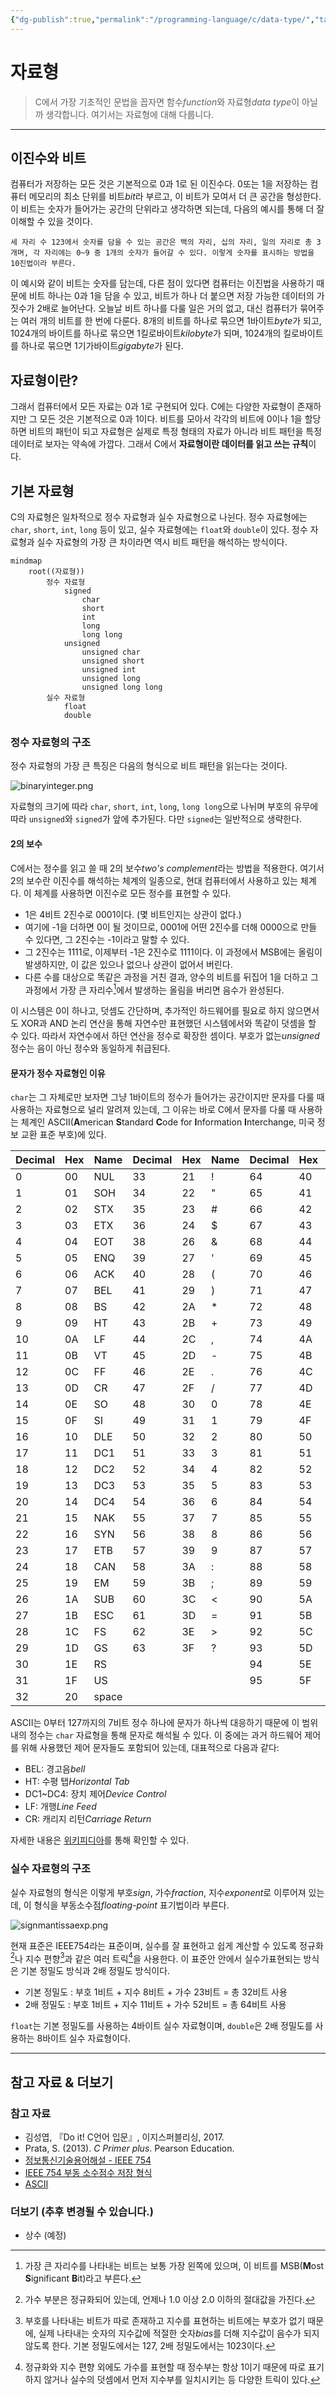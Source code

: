 ```yaml
---
{"dg-publish":true,"permalink":"/programming-language/c/data-type/","tags":["C","프로그래밍언어","기초"],"created":"2024-05-03T09:44:29.138+09:00","updated":"2024-07-11T10:25:27.679+09:00"}
---
```



# 자료형

> C에서 가장 기초적인 문법을 꼽자면 함수*function*와 자료형*data type*이 아닐까 생각합니다. 여기서는 자료형에 대해 다룹니다.

---

## 이진수와 비트

컴퓨터가 저장하는 모든 것은 기본적으로 0과 1로 된 이진수다. 0또는 1을 저장하는 컴퓨터 메모리의 최소 단위를 비트*bit*라 부르고, 이 비트가 모여서 더 큰 공간을 형성한다. 이 비트는 숫자가 들어가는 공간의 단위라고 생각하면 되는데, 다음의 예시를 통해 더 잘 이해할 수 있을 것이다.

    세 자리 수 123에서 숫자를 담을 수 있는 공간은 백의 자리, 십의 자리, 일의 자리로 총 3개며, 각 자리에는 0~9 중 1개의 숫자가 들어갈 수 있다. 이렇게 숫자를 표시하는 방법을 10진법이라 부른다.

이 예시와 같이 비트는 숫자를 담는데, 다른 점이 있다면 컴퓨터는 이진법을 사용하기 때문에 비트 하나는 0과 1을 담을 수 있고, 비트가 하나 더 붙으면 저장 가능한 데이터의 가짓수가 2배로 늘어난다. 오늘날 비트 하나를 다룰 일은 거의 없고, 대신 컴퓨터가 묶어주는 여러 개의 비트를 한 번에 다룬다. 8개의 비트를 하나로 묶으면 1바이트*byte*가 되고, 1024개의 바이트를 하나로 묶으면 1킬로바이트*kilobyte*가 되며, 1024개의 킬로바이트를 하나로 묶으면 1기가바이트*gigabyte*가 된다.

## 자료형이란?

그래서 컴퓨터에서 모든 자료는 0과 1로 구현되어 있다. C에는 다양한 자료형이 존재하지만 그 모든 것은 기본적으로 0과 1이다. 비트를 모아서 각각의 비트에 0이나 1을 할당하면 비트의 패턴이 되고 자료형은 실제로 특정 형태의 자료가 아니라 비트 패턴을 특정 데이터로 보자는 약속에 가깝다. 그래서 C에서 **자료형이란 데이터를 읽고 쓰는 규칙**이다.

## 기본 자료형

C의 자료형은 일차적으로 정수 자료형과 실수 자료형으로 나뉜다. 정수 자료형에는 `char`, `short`, `int`, `long` 등이 있고, 실수 자료형에는 `float`와 `double`이 있다. 정수 자료형과 실수 자료형의 가장 큰 차이라면 역시 비트 패턴을 해석하는 방식이다.

```mermaid
mindmap
    root((자료형))
        정수 자료형
            signed
                char
                short
                int
                long
                long long
            unsigned
                unsigned char
                unsigned short
                unsigned int
                unsigned long
                unsigned long long
        실수 자료형
            float
            double
```

### 정수 자료형의 구조

정수 자료형의 가장 큰 특징은 다음의 형식으로 비트 패턴을 읽는다는 것이다.

![binaryinteger.png](/img/user/ProgrammingLanguage/C/binaryinteger.png)

자료형의 크기에 따라 `char`,  `short`, `int`, `long`, `long long`으로 나뉘며 부호의 유무에 따라 `unsigned`와 `signed`가 앞에 추가된다. 다만 `signed`는 일반적으로 생략한다.

#### 2의 보수

C에서는 정수를 읽고 쓸 때 2의 보수*two's complement*라는 방법을 적용한다. 여기서 2의 보수란 이진수를 해석하는 체계의 일종으로, 현대 컴퓨터에서 사용하고 있는 체계다. 이 체계를 사용하면 이진수로 모든 정수를 표현할 수 있다.

- 1은 4비트 2진수로 0001이다. (몇 비트인지는 상관이 없다.)
- 여기에 -1을 더하면 0이 될 것이므로, 0001에 어떤 2진수를 더해 0000으로 만들 수 있다면, 그 2진수는 -1이라고 말할 수 있다.
- 그 2진수는 1111로, 이제부터 -1은 2진수로 1111이다. 이 과정에서 MSB에는 올림이 발생하지만, 이 값은 있으나 없으나 상관이 없어서 버린다.
- 다른 수를 대상으로 똑같은 과정을 거친 결과, 양수의 비트를 뒤집어 1을 더하고 그 과정에서 가장 큰 자리수[^1]에서 발생하는 올림을 버리면 음수가 완성된다.

이 시스템은 0이 하나고, 덧셈도 간단하며, 추가적인 하드웨어를 필요로 하지 않으면서도 XOR과 AND 논리 연산을 통해 자연수만 표현했던 시스템에서와 똑같이 덧셈을 할 수 있다. 따라서 자연수에서 하던 연산을 정수로 확장한 셈이다. 부호가 없는*unsigned* 정수는 음이 아닌 정수와 동일하게 취급된다.

[^1]: 가장 큰 자리수를 나타내는 비트는 보통 가장 왼쪽에 있으며, 이 비트를 MSB(**M**ost **S**ignificant **B**it)라고 부른다.

#### 문자가 정수 자료형인 이유

`char`는 그 자체로만 보자면 그냥 1바이트의 정수가 들어가는 공간이지만 문자를 다룰 때 사용하는 자료형으로 널리 알려져 있는데, 그 이유는 바로 C에서 문자를 다룰 때 사용하는 체계인 ASCII(**A**merican **S**tandard **C**ode for **I**nformation **I**nterchange, 미국 정보 교환 표준 부호)에 있다.

| Decimal | Hex | Name | Decimal | Hex | Name | Decimal | Hex | Name | Decimal | Hex | Name |
|---|---|---|---|---|---|---|---|---|---|---|---|
|0|00|NUL|33|21|!|64|40|@|96|60|`|
|1|01|SOH|34|22|"|65|41|A|97|61|a|
|2|02|STX|35|23|#|66|42|B|98|62|b|
|3|03|ETX|36|24|$|67|43|C|99|63|c|
|4|04|EOT|38|26|&|68|44|D|100|64|d|
|5|05|ENQ|39|27|'|69|45|E|101|65|e|
|6|06|ACK|40|28|(|70|46|F|102|66|f|
|7|07|BEL|41|29|)|71|47|G|103|67|g|
|8|08|BS|42|2A|*|72|48|H|104|68|h|
|9|09|HT|43|2B|+|73|49|I|105|69|i|
|10|0A|LF|44|2C|,|74|4A|J|106|6A|j|
|11|0B|VT|45|2D|-|75|4B|K|107|6B|k|
|12|0C|FF|46|2E|.|76|4C|L|108|6C|l|
|13|0D|CR|47|2F|/|77|4D|M|109|6D|m|
|14|0E|SO|48|30|0|78|4E|N|110|6E|n|
|15|0F|SI|49|31|1|79|4F|O|111|6F|o|
|16|10|DLE|50|32|2|80|50|P|112|70|p|
|17|11|DC1|51|33|3|81|51|Q|113|71|q|
|18|12|DC2|52|34|4|82|52|R|114|72|r|
|19|13|DC3|53|35|5|83|53|S|115|73|s|
|20|14|DC4|54|36|6|84|54|T|116|74|t|
|21|15|NAK|55|37|7|85|55|U|117|75|u|
|22|16|SYN|56|38|8|86|56|V|118|76|v|
|23|17|ETB|57|39|9|87|57|W|119|77|w|
|24|18|CAN|58|3A|:|88|58|X|120|78|x|
|25|19|EM|59|3B|;|89|59|Y|121|79|y|
|26|1A|SUB|60|3C|<|90|5A|Z|122|7A|z|
|27|1B|ESC|61|3D|=|91|5B|[|123|7B|{|
|28|1C|FS|62|3E|>|92|5C|\\|124|7C|\||
|29|1D|GS|63|3F|?|93|5D|]|125|7D|}|
|30|1E|RS|  |  | |94|5E|^|126|7E|~|
|31|1F|US|  |  | |95|5F|_|127|7F|DEL|
|32|20|space|

ASCII는 0부터 127까지의 7비트 정수 하나에 문자가 하나씩 대응하기 때문에 이 범위 내의 정수는 `char` 자료형을 통해 문자로 해석될 수 있다. 이 중에는 과거 하드웨어 제어를 위해 사용했던 제어 문자들도 포함되어 있는데, 대표적으로 다음과 같다:

+ BEL: 경고음*bell*
+ HT: 수평 탭*Horizontal Tab*
+ DC1~DC4: 장치 제어*Device Control*
+ LF: 개행*Line Feed*
+ CR: 캐리지 리턴*Carriage Return*

자세한 내용은 [위키피디아](https://ko.wikipedia.org/wiki/ASCII)를 통해 확인할 수 있다.

### 실수 자료형의 구조

실수 자료형의 형식은 이렇게 부호*sign*, 가수*fraction*, 지수*exponent*로 이루어져 있는데, 이 형식을 부동소수점*floating-point* 표기법이라 부른다.

![signmantissaexp.png](/img/user/ProgrammingLanguage/C/signmantissaexp.png)

현재 표준은 IEEE754라는 표준이며, 실수를 잘 표현하고 쉽게 계산할 수 있도록 정규화[^2]나 지수 편향[^3]과 같은 여러 트릭[^4]을 사용한다. 이 표준안 안에서 실수가표현되는 방식은 기본 정밀도 방식과 2배 정밀도 방식이다.

- 기본 정밀도 : 부호 1비트 + 지수 8비트 + 가수 23비트 = 총 32비트 사용
- 2배 정밀도 : 부호 1비트 + 지수 11비트 + 가수 52비트 = 총 64비트 사용

`float`는 기본 정밀도를 사용하는 4바이트 실수 자료형이며, `double`은 2배 정밀도를 사용하는 8바이트 실수 자료형이다.


[^2]: 가수 부분은 정규화되어 있는데, 언제나 1.0 이상 2.0 이하의 절대값을 가진다.
[^3]: 부호를 나타내는 비트가 따로 존재하고 지수를 표현하는 비트에는 부호가 없기 때문에, 실제 나타내는 숫자의 지수값에 적절한 숫자*bias*를 더해 지수값이 음수가 되지 않도록 한다. 기본 정밀도에서는 127, 2배 정밀도에서는 1023이다.
[^4]: 정규화와 지수 편향 외에도 가수를 표현할 때 정수부는 항상 1이기 때문에 따로 표기하지 않거나 실수의 덧셈에서 먼저 지수부를 일치시키는 등 다양한 트릭이 있다.

---

## 참고 자료 & 더보기

### 참고 자료

+ 김성엽, 『Do it! C언어 입문』, 이지스퍼블리싱, 2017.
+ Prata, S. (2013). *C Primer plus*. Pearson Education.
+ [정보통신기술용어해설 - IEEE 754](http://www.ktword.co.kr/test/view/view.php?no=4886)
+ [IEEE 754 부동 소수점수 저장 형식](https://dad-rock.tistory.com/246)
+ [ASCII](https://ko.wikipedia.org/wiki/ASCII)

### 더보기 (추후 변경될 수 있습니다.)

+ 상수 (예정)